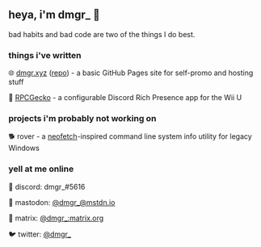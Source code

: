 ## heya, i'm dmgr_ 👋

bad habits and bad code are two of the things I do best.

### things i've written

 🌐 [dmgr.xyz](https://dmgrstuff.github.io) ([repo](https://github.com/dmgrstuff/dmgrstuff.github.io)) - a basic GitHub Pages site for self-promo and hosting stuff

 🦎 [RPCGecko](https://github.com/dmgrstuff/rpcgecko) - a configurable Discord Rich Presence app for the Wii U

### projects i'm probably not working on

 🐕 rover - a [neofetch](https://github.com/dylanaraps/neofetch)-inspired command line system info utility for legacy Windows


### yell at me online

 💬 discord: dmgr_#5616

 🐘 mastodon: [@dmgr_@mstdn.io](https://mstdn.io/@dmgr_)

 💬 matrix: [@dmgr_:matrix.org](https://matrix.to/#/@dmgr_:matrix.org)

 🐦 twitter: [@dmgr_](https://twitter.com/dmgr_)
